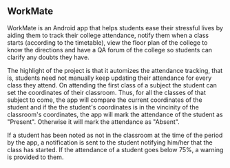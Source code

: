 ## WorkMate 

WorkMate is an Android app that helps students ease their stressful lives by aiding them to track their college attendance, notify them when a class starts (according to the timetable), view the floor plan of the college to know the directions and have a QA forum of the college so students can clarify any doubts they have. 

The highlight of the project is that it automizes the attendance tracking, that is, students need not manually keep updating their attendance for every class they attend. On attending the first class of a subject the student can set the coordinates of their classroom. Thus, for all the classes of that subject to come, the app will compare the current coordinates of the student and if the the student's coordinates is in the vincinity of the classroom's coordinates, the app will mark the attendance of the student as "Present". Otherwise it will mark the attendance as "Absent".

If a student has been noted as not in the classroom at the time of the period by the app, a notification is sent to the student notifying him/her that the class has started. If the attendance of a student goes below 75%, a warning is provided to them. 
